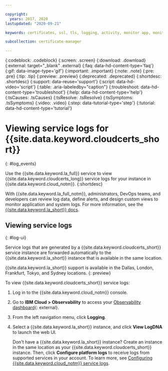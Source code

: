 ```yaml
---

copyright:
  years: 2017, 2020
lastupdated: "2020-09-21"

keywords: certificates, ssl, tls, logging, activity, monitor app, monitor certificates

subcollection: certificate-manager

---
```


{:codeblock: .codeblock}
{:screen: .screen}
{:download: .download}
{:external: target="_blank" .external}
{:faq: data-hd-content-type='faq'}
{:gif: data-image-type='gif'}
{:important: .important}
{:note: .note}
{:pre: .pre}
{:tip: .tip}
{:preview: .preview}
{:deprecated: .deprecated}
{:shortdesc: .shortdesc}
{:support: data-reuse='support'}
{:script: data-hd-video='script'}
{:table: .aria-labeledby="caption"}
{:troubleshoot: data-hd-content-type='troubleshoot'}
{:help: data-hd-content-type='help'}
{:tsCauses: .tsCauses}
{:tsResolve: .tsResolve}
{:tsSymptoms: .tsSymptoms}
{:video: .video}
{:step: data-tutorial-type='step'}
{:tutorial: data-hd-content-type='tutorial'}



# Viewing service logs for {{site.data.keyword.cloudcerts_short}}
{: #log_events}

Use the {{site.data.keyword.la_full}} service to view {{site.data.keyword.cloudcerts_long}} service logs for your instance in {{site.data.keyword.cloud_notm}}.
{:shortdesc}

With {{site.data.keyword.la_full_notm}}, administrators, DevOps teams, and developers can review log data, define alerts, and design custom views to monitor application and system logs. For more information, see the [{{site.data.keyword.la_short}} docs](/docs/Log-Analysis-with-LogDNA?topic=Log-Analysis-with-LogDNA-getting-started).

## Viewing service logs
{: #log-ui}

Service logs that are generated by a {{site.data.keyword.cloudcerts_short}} service instance are forwarded automatically to the {{site.data.keyword.la_short}} instance that is available in the same location. 

{{site.data.keyword.la_short}} support is available in the Dallas, London, Frankfurt, Tokyo, and Sydney locations.
{: preview} 

To view {{site.data.keyword.cloudcerts_short}} service logs:

1. Log in to the {{site.data.keyword.cloud_notm}} console.
2. Go to **IBM Cloud > Observability** to access your [Observability dashboard](https://{DomainName}/observe){: external}.
3. From the left navigation menu, click **Logging**.
4. Select a {{site.data.keyword.la_short}} instance, and click **View LogDNA** to launch the web UI.

   Don't have a {{site.data.keyword.la_short}} instance? Create an instance in the same location as your {{site.data.keyword.cloudcerts_short}} instance. Then, click **Configure platform logs** to receive logs from supported services in your account. To learn more, see [Configuring {{site.data.keyword.cloud_notm}} service logs](/docs/Log-Analysis-with-LogDNA?topic=Log-Analysis-with-LogDNA-config_svc_logs#config_svc_logs_ui).